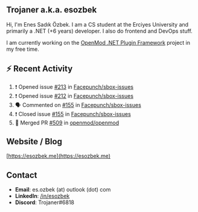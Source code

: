 ##  Trojaner a.k.a. esozbek
Hi, I'm Enes Sadık Özbek. I am a CS student at the Erciyes University and primarily a .NET (+6 years) developer. I also do frontend and DevOps stuff.

I am currently working on the [OpenMod .NET Plugin Framework](https://github.com/openmod/openmod) project in my free time. 

## :zap: Recent Activity

<!--START_SECTION:activity-->
1. ❗️ Opened issue [#213](https://github.com/Facepunch/sbox-issues/issues/213) in [Facepunch/sbox-issues](https://github.com/Facepunch/sbox-issues)
2. ❗️ Opened issue [#212](https://github.com/Facepunch/sbox-issues/issues/212) in [Facepunch/sbox-issues](https://github.com/Facepunch/sbox-issues)
3. 🗣 Commented on [#155](https://github.com/Facepunch/sbox-issues/issues/155) in [Facepunch/sbox-issues](https://github.com/Facepunch/sbox-issues)
4. ❗️ Closed issue [#155](https://github.com/Facepunch/sbox-issues/issues/155) in [Facepunch/sbox-issues](https://github.com/Facepunch/sbox-issues)
5. 🎉 Merged PR [#509](https://github.com/openmod/openmod/pull/509) in [openmod/openmod](https://github.com/openmod/openmod)
<!--END_SECTION:activity-->

## Website / Blog
[https://esozbek.me](https://esozbek.me)

## Contact
- **Email**: es.ozbek (at) outlook (dot) com
- **LinkedIn**: [/in/esozbek](https://linkedin.com/in/esozbek)
- **Discord**: Trojaner#6818
